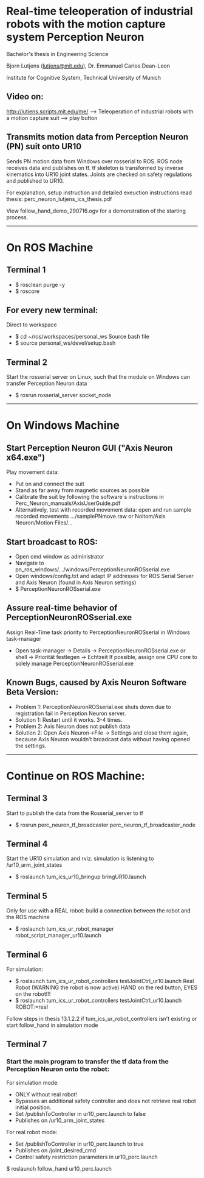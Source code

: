 # Real-time teleoperation of industrial robots with the motion capture system Perception Neuron
Bachelor's thesis in Engineering Science

Bjorn Lutjens (lutjens@mit.edu), Dr. Emmanuel Carlos Dean-Leon

Institute for Cognitive System, Technical University of Munich

## Video on: 
http://lutjens.scripts.mit.edu/me/ --> Teleoperation of industrial robots with a motion capture suit --> play button

## Transmits motion data from Perception Neuron (PN) suit onto UR10

Sends PN motion data from Windows over rosserial to ROS. 
ROS node receives data and publishes on tf. tf skeleton is transformed by
inverse kinematics into UR10 joint states. Joints are checked on safety 
regulations and published to UR10.

For explanation, setup instruction and detailed exeuction instructions 
read thesis: perc_neuron_lutjens_ics_thesis.pdf

View follow_hand_demo_290716.ogv for a demonstration of the starting process.

-------
# On ROS Machine

## Terminal 1 
 - $ rosclean purge -y 
 - $ roscore

## For every new terminal:
 Direct to workspace 
  - $ cd ~/ros/workspaces/personal_ws
 Source bash file 
  - $ source personal_ws/devel/setup.bash 

## Terminal 2
 Start the rosserial server on Linux, such that the module on Windows can transfer Perception Neuron data
  - $ rosrun rosserial_server socket_node
-------
# On Windows Machine
## Start Perception Neuron GUI ("Axis Neuron x64.exe")
 Play movement data:
  - Put on and connect the suit
  - Stand as far away from magnetic sources as possible
  - Calibrate the suit by following the software´s instructions in Perc_Neuron_manuals/AxisUserGuide.pdf 
  - Alternatively, test with recorded movement data: open and run sample recorded movements …/samplePNmove.raw or Noitom/Axis Neuron/Motion Files/…

## Start broadcast to ROS:
 - Open cmd window as administrator
 - Navigate to pn_ros_windows/…/windows/PerceptionNeuronROSserial.exe
 - Open windows/config.txt and adapt IP addresses for ROS Serial Server and Axis Neuron (found in Axis Neuron settings) 
 - $ PerceptionNeuronROSserial.exe

## Assure real-time behavior of PerceptionNeuronROSserial.exe
 Assign Real-Time task priority to PerceptionNeuronROSserial in Windows task-manager
 - Open task-manager -> Details -> PerceptionNeuronROSserial.exe or shell -> Priorität festlegen -> Echtzeit
 If possible, assign one CPU core to solely manage PerceptionNeuronROSserial.exe 
## Known Bugs, caused by Axis Neuron Software Beta Version:    
 - Problem 1: PerceptionNeuronROSserial.exe shuts down due to registration fail in Perception Neuron server.
 - Solution 1: Restart until it works. 3-4 times.
 - Problem 2: Axis Neuron does not publish data
 - Solution 2: Open Axis Neuron->File -> Settings and close them again, because Axis Neuron wouldn’t broadcast data without having opened the settings.
-------
# Continue on ROS Machine:

## Terminal 3
 Start to publish the data from the Rosserial_server to tf
  - $ rosrun perc_neuron_tf_broadcaster perc_neuron_tf_broadcaster_node

## Terminal 4
 Start the UR10 simulation and rviz. simulation is listening to /ur10_arm_joint_states
  - $ roslaunch tum_ics_ur10_bringup bringUR10.launch

## Terminal 5
 Only for use with a REAL robot: build a connection between the robot and the ROS machine
  - $ roslaunch tum_ics_ur_robot_manager  robot_script_manager_ur10.launch

## Terminal 6
 For simulation:
  - $ roslaunch tum_ics_ur_robot_controllers testJointCtrl_ur10.launch
 Real Robot (WARNING the robot is now active) HAND on the red button, EYES on the robot!!!
  - $ roslaunch tum_ics_ur_robot_controllers testJointCtrl_ur10.launch ROBOT:=real
 
 Follow steps in thesis 13.1.2.2 if tum_ics_ur_robot_controllers isn’t existing or start follow_hand in simulation mode

## Terminal 7
 ### Start the main program to transfer the tf data from the Perception Neuron onto the robot:
  For simulation mode:
   - ONLY without real robot!
   - Bypasses an additional safety controller and does not retrieve real robot initial position. 
   - Set /publishToController in ur10_perc.launch to false
   - Publishes on /ur10_arm_joint_states
  
  For real robot mode:
   - Set /publishToController in ur10_perc.launch to true
   - Publishes on /joint_desired_cmd
   - Control safety restriction parameters in ur10_perc.launch
  
  $ roslaunch follow_hand ur10_perc.launch


